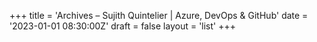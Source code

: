 +++
title = 'Archives – Sujith Quintelier | Azure, DevOps & GitHub'
date = '2023-01-01 08:30:00Z'
draft = false
layout = 'list'
+++
